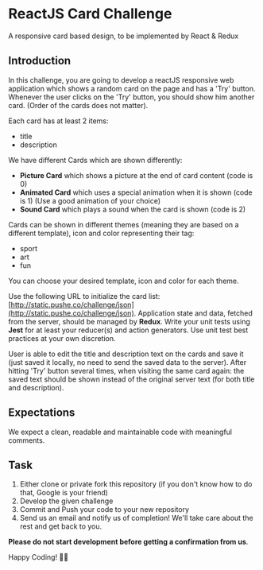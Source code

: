 # ReactJS Card Challenge
A responsive card based design, to be implemented by React &amp; Redux

## Introduction 
In this challenge, you are going to develop a reactJS responsive web application which shows a 
random card on the page and has a 'Try' button. Whenever the user clicks on the 'Try' button, 
you should show him another card. (Order of the cards does not matter).

Each card has at least 2 items:
- title
- description

We have different Cards which are shown differently:

- **Picture Card** which shows a picture at the end of card content (code is 0)
- **Animated Card** which uses a special animation when it is shown (code is 1) (Use a good animation of your choice)
- **Sound Card** which plays a sound when the card is shown (code is 2)

Cards can be shown in different themes (meaning they are based on a different template), icon and color representing their tag:

- sport
- art
- fun

You can choose your desired template, icon and color for each theme.

Use the following URL to initialize the card list: [http://static.pushe.co/challenge/json](http://static.pushe.co/challenge/json).
Application state and data, fetched from the server, should be managed by **Redux**.
Write your unit tests using **Jest** for at least your reducer(s) and action generators. Use unit test best practices at your own discretion.

User is able to edit the title and description text on the cards and save it (just saved it locally, 
no need to send the saved data to the server). After hitting 'Try' button several times, when visiting the 
same card again: the saved text should be shown instead of the original server text (for both title and description).

## Expectations

We expect a clean, readable and maintainable code with meaningful comments.

## Task

1. Either clone or private fork this repository (if you don't know how to do that, Google is your friend)
2. Develop the given challenge
3. Commit and Push your code to your new repository
3. Send us an email and notify us of completion! We'll take care about the rest and get back to you.

**Please do not start development before getting a confirmation from us**.

Happy Coding! ✊🏻

